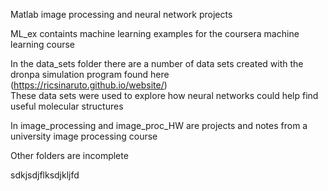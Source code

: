 Matlab image processing and neural network projects  
  
ML_ex containts machine learning examples for the coursera machine learning course  
  
In the data_sets folder there are a number of data sets created with the  
  dronpa simulation program found here (https://ricsinaruto.github.io/website/)  
  These data sets were used to explore how neural networks could help find useful molecular structures  
  
In image_processing and image_proc_HW are projects and notes from a university image processing course  
  
Other folders are incomplete

sdkjsdjflksdjkljfd
